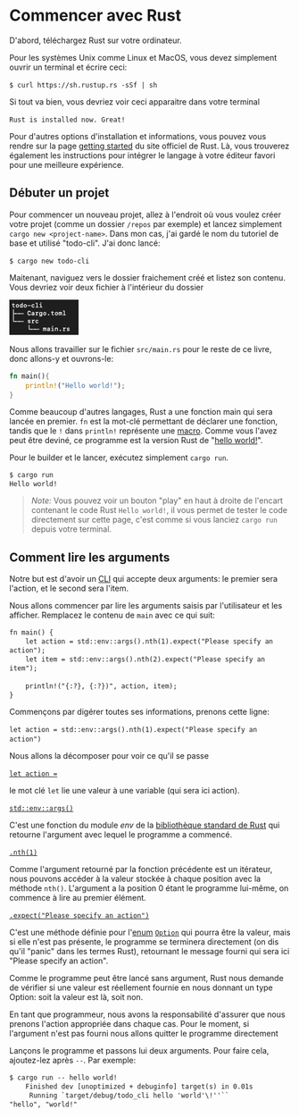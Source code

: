 # Commencer avec Rust

D'abord, téléchargez Rust sur votre ordinateur.

Pour les systèmes Unix comme Linux et MacOS, vous devez simplement ouvrir un terminal et écrire ceci:

`$ curl https://sh.rustup.rs -sSf | sh`

Si tout va bien, vous devriez voir ceci apparaitre dans votre terminal

`Rust is installed now. Great!`

Pour d'autres options d'installation et informations, vous pouvez vous rendre sur la page [getting started](https://www.rust-lang.org/learn/get-started) du site officiel de Rust. Là, vous trouverez également les instructions pour intégrer le langage à votre éditeur favori pour une meilleure expérience.

## Débuter un projet

Pour commencer un nouveau projet, allez à l'endroit où vous voulez créer votre projet (comme un dossier `/repos` par exemple) et lancez simplement `cargo new <project-name>`. Dans mon cas, j'ai gardé le nom du tutoriel de base et utilisé "todo-cli". J'ai donc lancé:

`$ cargo new todo-cli`

Maitenant, naviguez vers le dossier fraichement créé et listez son contenu. Vous devriez voir deux fichier à l'intérieur du dossier

![Schema du contenu du dossier todo-cli](../img/todo_cli.png)

Nous allons travailler sur le fichier `src/main.rs` pour le reste de ce livre, donc allons-y et ouvrons-le:

```rust
fn main(){
    println!("Hello world!");
}
```

Comme beaucoup d'autres langages, Rust a une fonction main qui sera lancée en premier. `fn` est la mot-clé permettant de déclarer une fonction, tandis que le `!` dans `println!` représente une [macro](https://doc.rust-lang.org/book/ch19-06-macros.html). Comme vous l'avez peut être deviné, ce programme est la version Rust de "[hello world!](https://en.wikipedia.org/wiki/%22Hello,_World!%22_program)".


Pour le builder et le lancer, exécutez simplement `cargo run`.

```
$ cargo run
Hello world!
```

> *Note:* Vous pouvez voir un bouton "play" en haut à droite de l'encart contenant le code Rust `Hello world!`, il vous permet de tester le code directement sur cette page, c'est comme si vous lanciez `cargo run` depuis votre terminal.

## Comment lire les arguments

Notre but est d'avoir un [CLI](./content/13-cli.md) qui accepte deux arguments: le premier sera l'action, et le second sera l'item.

Nous allons commencer par lire les arguments saisis par l'utilisateur et les afficher. Remplacez le contenu de `main` avec ce qui suit:

```rust, ignore
fn main() {
    let action = std::env::args().nth(1).expect("Please specify an action");
    let item = std::env::args().nth(2).expect("Please specify an item");

    println!("{:?}, {:?})", action, item);
}
```

Commençons par digérer toutes ses informations, prenons cette ligne:

`let action = std::env::args().nth(1).expect("Please specify an action")`

Nous allons la décomposer pour voir ce qu'il se passe

[`let action =`](https://doc.rust-lang.org/std/keyword.let.html)

le mot clé `let` lie une valeur à une variable (qui sera ici action).

[`std::env::args()`](https://doc.rust-lang.org/std/env/fn.args.html)

C'est une fonction du module *env* de la [bibliothèque standard de Rust](https://doc.rust-lang.org/std/) qui retourne l'argument avec lequel le programme a commencé.

[`.nth(1)`](https://doc.rust-lang.org/std/iter/trait.Iterator.html#method.nth)

Comme l'argument retourné par la fonction précédente est un itérateur, nous pouvons accéder à la valeur stockée à chaque position avec la méthode `nth()`. L'argument a la position 0 étant le programme lui-même, on commence à lire au premier élément.

[`.expect("Please specify an action")`](https://doc.rust-lang.org/std/option/enum.Option.html#method.expect)

C'est une méthode définie pour l'[enum](https://doc.rust-lang.org/stable/std/keyword.enum.html) [`Option`](https://doc.rust-lang.org/std/option/enum.Option.html) qui pourra être la valeur, mais si elle n'est pas présente, le programme se terminera directement (on dis qu'il "panic" dans les termes Rust), retournant le message fourni qui sera ici "Please specify an action".

Comme le programme peut être lancé sans argument, Rust nous demande de vérifier si une valeur est réellement fournie en nous donnant un type Option: soit la valeur est là, soit non.

En tant que programmeur, nous avons la responsabilité d'assurer que nous prenons l'action appropriée dans chaque cas. Pour le moment, si l'argument n'est pas fourni nous allons quitter le programme directement

Lançons le programme et passons lui deux arguments. Pour faire cela, ajoutez-lez après `--`. Par exemple:

```
$ cargo run -- hello world!
    Finished dev [unoptimized + debuginfo] target(s) in 0.01s
     Running `target/debug/todo_cli hello 'world'\!''``
"hello", "world!"
```
